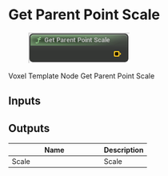 # Get Parent Point Scale

<div align="left" data-full-width="false"><figure><img src="../../../.gitbook/assets/get_parent_point_scale.png" alt=""><figcaption></figcaption></figure></div>

Voxel Template Node Get Parent Point Scale

## Inputs

## Outputs

<table><thead><tr><th width="170">Name</th><th>Description</th></tr></thead><tbody><tr><td>Scale</td><td>Scale</td></tr></tbody></table>
